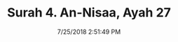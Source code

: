 ---
title       : "Surah 4. An-Nisaa, Ayah 27"
date        : 7/25/2018 2:51:49 PM
draft       : false
type        : "quran"
layout      : "compare"
BookCode    : "CMP"
SurahNumber : "4"
AyahNumber  : "27"
TotalAyah   : "176"
---